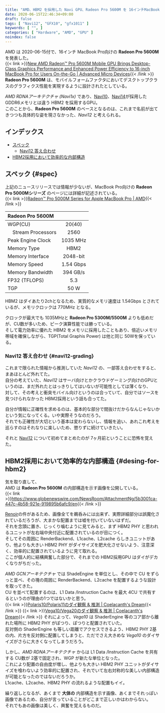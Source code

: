 ```yaml
---
title: "AMD、HBM2 を採用した Navi GPU、Radeon Pro 5600M を 16インチMacBook Pro向けに発表"
date: 2020-06-15T22:46:34+09:00
draft: false
tags: [ "Navi12", "GFX10", "gfx1011" ]
keywords: [ "", ]
categories: [ "Hardware", "AMD", "GPU" ]
noindex: false
---
```


AMD は 2020-06-15付で、16インチ MacBook Pro向けの **Radeon Pro 5600M** を発表した。  
{{< link >}}[New AMD Radeon™ Pro 5600M Mobile GPU Brings Desktop-Class Graphics Performance and Enhanced Power Efficiency to 16-inch MacBook Pro for Users On-the-Go | Advanced Micro Devices](https://ir.amd.com/news-releases/news-release-details/new-amd-radeontm-pro-5600m-mobile-gpu-brings-desktop-class){{< /link >}}
**Radeon Pro 5600M** は、モバイルフォームファクタにおいてデスクトップクラスのグラフィクス性能を実現するように設計されたとしている。  

*AMD RDNAアーキテクチャ (Navi1x)* であり、[Navi10](/tags/navi10)、[Navi14](/tags/navi14)が採用した GDDR6メモリとは違う HBM2 を採用するGPU。  
このことから、**Radeon Pro 5600M** のベースとなるのは、これまで名前が出てきつつも具体的な姿を現さなかった、*Navi12* と考えられる。  

## インデックス

 * [スペック](#spec)
   * [Navi12 答え合わせ](#navi12-grading)
 * [HBM2採用において効率的な内部構造](#design-for-hbm2)

## スペック {#spec}
上記のニュースリリースでは情報が少ないが、MacBook Pro向けの **Radeon Pro 5000Mシリーズ** のページには詳細が記述されている。  
{{< link >}}[Radeon™ Pro 5000M Series for Apple MacBook Pro | AMD](https://www.amd.com/en/graphics/radeon-apple-5000m-series){{< /link >}}

| Radeon Pro 5600M | |
| :--- | :---: |
| WGP(CU) | 20(40) |
| &emsp;Stream Processors | 2560 |
| Peak Engine Clock | 1035 MHz |
| Memory Type | HBM2 |
| Memory Interface | 2048-bit |
| Memory Speed | 1.54 Gbps |
| Memory Bandwidth | 394 GB/s |
| FP32 (TFLOPS) | 5.3 |
| TGP | 50 W |

HBM2 はダイあたり2chとなるため、実質的なメモリ速度は 1.54Gbps とされているが、メモリクロックは 770MHz となる。  

クロックが最大でも 1035MHzと **Radeon Pro 5300M/5500M** よりも低めだが、CU数が多いため、ピーク演算性能では勝っている。  
そして電力効率に優れた HBM2 をメモリに採用したこともあり、倍近いメモリ帯域を確保しながら、TGP(Total Graphis Power) は他と同じ 50Wを保っている。  

### Navi12 答え合わせ {#navi12-grading}
これまで限られた情報から推測していた *Navi12* の、一部答え合わせをすると、まあほとんど外れてた。  
自分の考えていた、*Navi12* はサーバ向けとかクラウドゲーミング向けのGPUというのは、まだ外れたとはっきりしてはいないが可能性としては薄くなり、  
対して、その考えと衝突モバイル向けというのは合っていて、自分ではソースを見つけられなかった HBM2採用という話も合ってた。  

自分が情報に正確性を求めるのは、基本的な部分で間抜けだからなんじゃないかという気になってくる。いや実際そうなのだろう。  
それでも正確性が大切という基本は変わらないし、情報を追い、あれこれ考えを巡らすのはそれなりに楽しいため、懲りずに続けていきたい。  

それと [Navi12](/tags/navi12) について初めてまとめたのが 7ヶ月前ということに恐怖を覚えた。  

## HBM2採用において効率的な内部構造 {#desing-for-hbm2}
気を取り直して、  
AMD は **Radeon Pro 5600M** の内部構造を示す画像を公開している。  
{{< link >}}<https://www.globenewswire.com/NewsRoom/AttachmentNg/5b3001ca-447c-4b58-921e-919895b6afc9/en>{{< /link >}}

[Renoir](/tags/renoir)の件があるため、画像全てを鵜呑みには出来ず、実際詳細部分は誤魔化されているだろうが、大まかな配置までは嘘を付いていないはずだ。  
それを念頭に置き、じっくり噛むように見てみると、まず HBM2 PHY と思われるユニットが左右端中央付近に配置されているのが目につく。  
そしてその周囲に RenderBackend、L1cache、L2cache らしきユニットがあり、他よりも大きい HBM2 PHY がダイサイズを肥大化させないよう、注意深く、効率的に配置されているように見て取れる。  
ここが個人的に結構興奮した部分で、それまでの HBM2採用GPU はダイがデカくなりがちだった。  

*AMD GCNアーキテクチャ* では ShadeEngine を単位とし、その中で CU をずらっと並べ、その塊の周囲に RenderBackend、L2cache を配置するような設計を取ってきた。  
CU を並べて配置するのは、L1 Data /Instruction Cache を最大 4CU で共有するというのが理由の1つではないかと思う。  
{{< link >}}[Polaris10/Polaris11のダイ観察 & 推測 | Coelacanth's Dream](/posts/2020/03/30/polaris10-polaris11-dieshot-guess/){{< /link >}}
{{< link >}}[Vega10/Vega20のダイ観察 & 推測 | Coelacanth's Dream](/posts/2020/03/24/vega10-vega20-dieshot-guess/){{< /link >}}
それによって、*Vega10* は ShaderEngine 等のコア部から離れた場所に HBM2 PHY がぽつり、ぽつりと配置されていた。  
反対側の ShaderEngine も等しい距離でアクセスできるよう、HBM2 PHY 2基の内、片方を反対側に配置してしまうと、ただでさえ大きめな *Vega10* のダイサイズがさらに大きくなってしまうだろう。  

しかし、*AMD RDNAアーキテクチャ* からは L1 Data /Instruction Cache を共有する CU数が 2基で固定され、WGP が新たな単位となった。  
これにより配置の自由度が増し、他よりも大きい HBM2 PHY ユニットがダイサイズを喰わないよう効率的に配置され、それでいて左右対称的な美しい内部構造が可能となったのではないだろうか。  
L1cache、L2cache、HBM2 PHY の流れるような配置もイイ。  

繰り返しとなるが、あくまで **大体の** 内部構造を示す画像、あくまでそれっぽい画像であるため、自分が言っていることがどこまで正しいかはわからない。  
それでもあの画像は美しく、興奮を覚えるものだ。  
